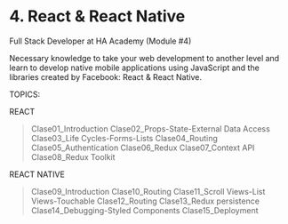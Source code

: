# 4. React & React Native
Full Stack Developer at HA Academy (Module #4)

Necessary knowledge to take your web development to another level and learn to develop native mobile applications using JavaScript and the libraries created by Facebook: React & React Native.

TOPICS:

REACT
> Clase01_Introduction
> Clase02_Props-State-External Data Access
> Clase03_Life Cycles-Forms-Lists
> Clase04_Routing
> Clase05_Authentication
> Clase06_Redux
> Clase07_Context API
> Clase08_Redux Toolkit

REACT NATIVE
> Clase09_Introduction
> Clase10_Routing
> Clase11_Scroll Views-List Views-Touchable
> Clase12_Routing
> Clase13_Redux persistence
> Clase14_Debugging-Styled Components
> Clase15_Deployment
